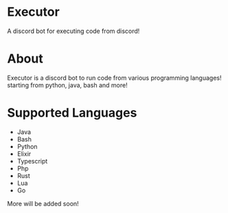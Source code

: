 # Executor
A discord bot for executing code from discord!

# About

Executor is a discord bot to run code from various programming languages! starting from python, java, bash and more!

# Supported Languages

- Java
- Bash
- Python
- Elixir
- Typescript
- Php
- Rust
- Lua
- Go

More will be added soon!
